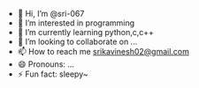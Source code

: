 - 👋 Hi, I’m @sri-067
- 👀 I’m interested in programming
- 🌱 I’m currently learning python,c,c++
- 💞️ I’m looking to collaborate on ...
- 📫 How to reach me srikavinesh02@gmail.com
- 😄 Pronouns: ...
- ⚡ Fun fact: sleepy~

<!---
sri-067/sri-067 is a ✨ special ✨ repository because its `README.md` (this file) appears on your GitHub profile.
You can click the Preview link to take a look at your changes.
--->
